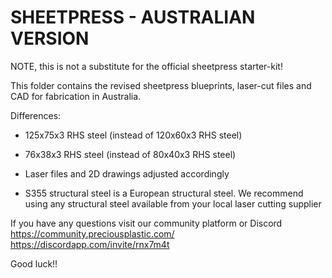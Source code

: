 # SHEETPRESS - AUSTRALIAN VERSION

NOTE, this is not a substitute for the official sheetpress starter-kit!

This folder contains the revised sheetpress blueprints, laser-cut files and CAD for fabrication in Australia.

Differences:

- 125x75x3 RHS steel (instead of 120x60x3 RHS steel)

- 76x38x3 RHS steel (instead of 80x40x3 RHS steel)

- Laser files and 2D drawings adjusted accordingly

- S355 structural steel is a European structural steel. We recommend using any structural steel available from your local laser cutting supplier

If you have any questions visit our community platform or Discord
https://community.preciousplastic.com/
https://discordapp.com/invite/rnx7m4t


Good luck!!



